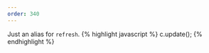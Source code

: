 ```yaml
---
order: 340
---
```

Just an alias for `refresh`.
{% highlight javascript %}
c.update();
{% endhighlight %}